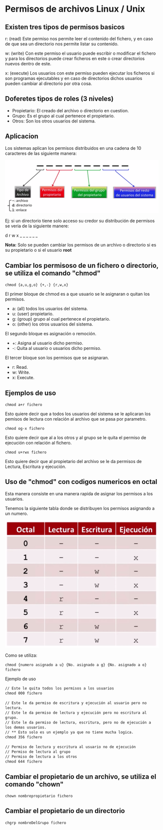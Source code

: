 # Permisos de archivos Linux / Unix

## Existen tres tipos de permisos basicos

r: (read) Este permiso nos permite leer el contenido del fichero, y en caso de que sea un directorio nos permite listar su contenido.

w: (write) Con este permiso el usuario puede escribir o modificar el fichero y para los directorios puede crear ficheros en este o crear directorios nuevos dentro de este.

x: (execute) Los usuarios con este permiso pueden ejecutar los ficheros si son programas ejecutables y en caso de directorios dichos usuarios pueden cambiar al directorio por otra cosa.

## Doferetes tipos de roles (3 niveles)

- Propietario: El creado del archivo o directorio en cuestion.
- Grupo: Es el grupo al cual pertenece el propietario.
- Otros: Son los otros usuarios del sistema.

## Aplicacion

Los sistemas aplican los permisos distribuidos en una cadena de 10 caracteres de las siguiente manera:

<img src="distribucion-permisos.png" alt="img distribución permisos" />

Ej: si un directorio tiene solo acceso su credor su distribución de permisos se veria de la siguiente manere:

d r w x _ _ _ _ _ _

<b>Nota:</b> Solo se pueden cambiar los permisos de un archivo o directorio si es su propietario o si el usuario <b>root</b>

## Cambiar los permisoso de un fichero o directorio, se utiliza el comando "chmod"

```shell
chmod {a,u,g,o} {+,-} {r,w,x}
```

El primer bloque de chmod es a que usuario se le asignaran o quitan los permisos.

- a: (all) todos los usuarios del sistema.
- u: (user) propietario.
- g: (group) grupo al cual pertenece el propietario.
- o: (other) los otros usuarios del sistema.

El segundo bloque es asignación o remoción.

- +: Asigna al usuario dicho permiso.
- -: Quita al usuario o usuarios dicho permiso.

El tercer bloque son los permisos que se asignaran.

- r: Read.
- w: Write.
- x: Execute.

## Ejemplos de uso

```shell
chmod a+r fichero
```
Esto quiere decir que a todos los usuarios del sistema se le aplicaran los pemisos de lectura con relación al archivo que se pasa por parametro.

```shell
chmod og-x fichero
```
Esto quiere decir que al a los otros y al grupo se le quita el permiso de ejecución con relación al fichero.

```shell
chmod u+rwx fichero
```
Esto quiere decir que al propietario del archivo se le da permisos de Lectura, Escritura y ejecución.

## Uso de "chmod" con codigos numericos en octal

Esta manera consiste en una manera rapida de asignar los permisos a los usuarios.

Tenemos la siguiente tabla donde se distribuyen los permisos asignando a un numero.

<img src="tabla-octal.png" alt="Imagen tabla octal" />

Como se utiliza:

```shell
chmod {numero asignado a u} {No. asignado a g} {No. asignado a o} fichero
```

Ejemplo de uso

```shell
// Este le quita todos los permisos a los usuarios
chmod 000 fichero  

// Este le da permiso de escritura y ejecución al usuario pero no lectura.
// Este le da permiso de lectura y ejecución pero no escritura al grupo.
// Este le da permiso de lectura, escritura, pero no de ejecución a los demas usuarios.
// ** Esto solo es un ejemplo ya que no tiene mucha logica.
chmod 356 fichero  

// Permiso de lectura y escritura al usuario no de ejecución
// Permiso de lectura al grupo
// Permiso de lectura a los otros
chmod 644 fichero
```

## Cambiar el propietario de un archivo, se utiliza el comando "chown"

```
chown nombrepropietario fichero
```

## Cambiar el propietario de un directorio

```
chgrp nombreDelGrupo fichero
```
